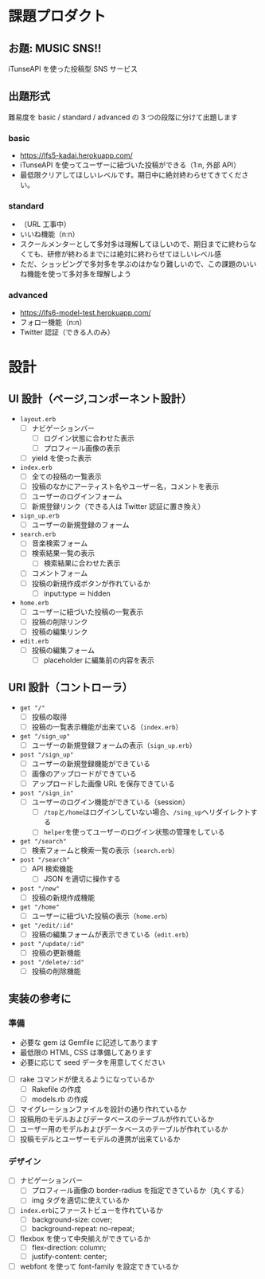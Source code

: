 # 課題プロダクト

## お題: MUSIC SNS!!

iTunseAPI を使った投稿型 SNS サービス

## 出題形式

難易度を basic / standard / advanced の 3 つの段階に分けて出題します

### basic

- https://lfs5-kadai.herokuapp.com/
- iTunseAPI を使ってユーザーに紐づいた投稿ができる（1:n, 外部 API）
- 最低限クリアしてほしいレベルです。期日中に絶対終わらせてきてください。

### standard

- （URL 工事中）
- いいね機能（n:n）
- スクールメンターとして多対多は理解してほしいので、期日までに終わらなくても、研修が終わるまでには絶対に終わらせてほしいレベル感
- ただ、ショッピングで多対多を学ぶのはかなり難しいので、この課題のいいね機能を使って多対多を理解しよう

### advanced

- https://lfs6-model-test.herokuapp.com/
- フォロー機能（n:n）
- Twitter 認証（できる人のみ）

# 設計

## UI 設計（ページ,コンポーネント設計）

- `layout.erb`
  - [ ] ナビゲーションバー
    - [ ] ログイン状態に合わせた表示
    - [ ] プロフィール画像の表示
  - [ ] yield を使った表示
- `index.erb`
  - [ ] 全ての投稿の一覧表示
  - [ ] 投稿のなかにアーティスト名やユーザー名，コメントを表示
  - [ ] ユーザーのログインフォーム
  - [ ] 新規登録リンク（できる人は Twitter 認証に置き換え）
- `sign_up.erb`
  - [ ] ユーザーの新規登録のフォーム
- `search.erb`
  - [ ] 音楽検索フォーム
  - [ ] 検索結果一覧の表示
    - [ ] 検索結果に合わせた表示
  - [ ] コメントフォーム
  - [ ] 投稿の新規作成ボタンが作れているか
    - [ ] input:type ＝ hidden
- `home.erb`
  - [ ] ユーザーに紐づいた投稿の一覧表示
  - [ ] 投稿の削除リンク
  - [ ] 投稿の編集リンク
- `edit.erb`
  - [ ] 投稿の編集フォーム
    - [ ] placeholder に編集前の内容を表示

## URI 設計（コントローラ）

- `get "/"`
  - [ ] 投稿の取得
  - [ ] 投稿の一覧表示機能が出来ている（`index.erb`）
- `get "/sign_up"`
  - [ ] ユーザーの新規登録フォームの表示（`sign_up.erb`）
- `post "/sign_up"`
  - [ ] ユーザーの新規登録機能ができている
  - [ ] 画像のアップロードができている
  - [ ] アップロードした画像 URL を保存できている
- `post "/sign_in"`
  - [ ] ユーザーのログイン機能ができている（session）
    - [ ] `/top`と`/home`はログインしていない場合、`/sing_up`へリダイレクトする
    - [ ] `helper`を使ってユーザーのログイン状態の管理をしている
- `get "/search"`
  - [ ] 検索フォームと検索一覧の表示（`search.erb`）
- `post "/search"`
  - [ ] API 検索機能
    - [ ] JSON を適切に操作する
- `post "/new"`
  - [ ] 投稿の新規作成機能
- `get "/home"`
  - [ ] ユーザーに紐づいた投稿の表示（`home.erb`）
- `get "/edit/:id"`
  - [ ] 投稿の編集フォームが表示できている（`edit.erb`）
- `post "/update/:id"`
  - [ ] 投稿の更新機能
- `post "/delete/:id"`
  - [ ] 投稿の削除機能

## 実装の参考に

### 準備

- 必要な gem は Gemfile に記述してあります
- 最低限の HTML, CSS は準備してあります
- 必要に応じて seed データを用意してください
- [ ] rake コマンドが使えるようになっているか
  - [ ] Rakefile の作成
  - [ ] models.rb の作成
- [ ] マイグレーションファイルを設計の通り作れているか
- [ ] 投稿用のモデルおよびデータベースのテーブルが作れているか
- [ ] ユーザー用のモデルおよびデータベースのテーブルが作れているか
- [ ] 投稿モデルとユーザーモデルの連携が出来ているか

### デザイン

- [ ] ナビゲーションバー
  - [ ] プロフィール画像の border-radius を指定できているか（丸くする）
  - [ ] img タグを適切に使えているか
- [ ] `index.erb`にファーストビューを作れているか
  - [ ] background-size: cover;
  - [ ] background-repeat: no-repeat;
- [ ] flexbox を使って中央揃えができているか
  - [ ] flex-direction: column;
  - [ ] justify-content: center;
- [ ] webfont を使って font-family を設定できているか
